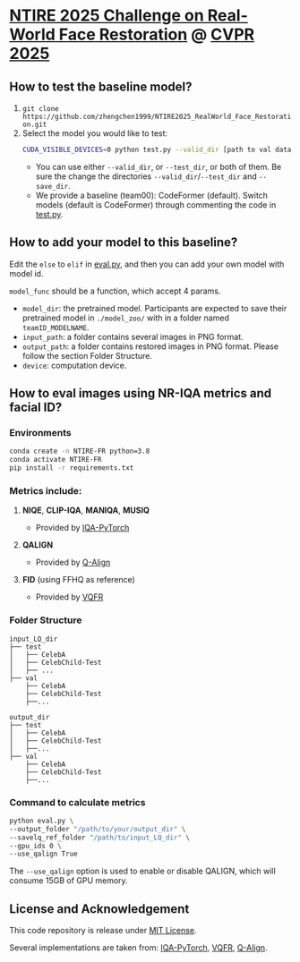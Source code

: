 # [NTIRE 2025 Challenge on Real-World Face Restoration](https://cvlai.net/ntire/2025/) @ [CVPR 2025](https://cvpr.thecvf.com/)

## How to test the baseline model?

1. `git clone https://github.com/zhengchen1999/NTIRE2025_RealWorld_Face_Restoration.git`
2. Select the model you would like to test:
    ```bash
    CUDA_VISIBLE_DEVICES=0 python test.py --valid_dir [path to val data dir] --test_dir [path to test data dir] --save_dir [path to your save dir] --model_id 0
    ```
    - You can use either `--valid_dir`, or `--test_dir`, or both of them. Be sure the change the directories `--valid_dir`/`--test_dir` and `--save_dir`.
    - We provide a baseline (team00): CodeFormer (default). Switch models (default is CodeFormer) through commenting the code in [test.py](./test.py#L19). 

## How to add your model to this baseline?

Edit the `else` to `elif` in [eval.py](./eval.py#L24), and then you can add your own model with model id. 

`model_func` should be a function, which accept 4 params. 
- `model_dir`: the pretrained model. Participants are expected to save their pretrained model in `./model_zoo/` with in a folder named `teamID_MODELNAME`. 
- `input_path`: a folder contains several images in PNG format. 
- `output_path`: a folder contains restored images in PNG format. Please follow the section Folder Structure. 
- `device`: computation device. 

## How to eval images using NR-IQA metrics and facial ID?

### Environments

```sh
conda create -n NTIRE-FR python=3.8
conda activate NTIRE-FR
pip install -r requirements.txt
```

### Metrics include:
1. **NIQE**, **CLIP-IQA**, **MANIQA**, **MUSIQ**  
   - Provided by [IQA-PyTorch](https://github.com/chaofengc/IQA-PyTorch)

2. **QALIGN**  
   - Provided by [Q-Align](https://github.com/Q-Future/Q-Align)

3. **FID** (using FFHQ as reference)  
   - Provided by [VQFR](https://github.com/TencentARC/VQFR)

### Folder Structure
```
input_LQ_dir
├── test
│   ├── CelebA
│   ├── CelebChild-Test
│   ├── ...
├── val
    ├── CelebA
    ├── CelebChild-Test
    ├──...
    
output_dir
├── test
│   ├── CelebA
│   ├── CelebChild-Test
│   ├──...
├── val
    ├── CelebA
    ├── CelebChild-Test
    ├──...
```

### Command to calculate metrics

```sh
python eval.py \
--output_folder "/path/to/your/output_dir" \
--savelq_ref_folder "/path/to/input_LQ_dir" \
--gpu_ids 0 \
--use_qalign True 
```
The `--use_qalign` option is used to enable or disable QALIGN, which will consume 15GB of GPU memory.


## License and Acknowledgement

This code repository is release under [MIT License](LICENSE). 

Several implementations are taken from: [IQA-PyTorch](https://github.com/chaofengc/IQA-PyTorch), [VQFR](https://github.com/TencentARC/VQFR), [Q-Align](https://github.com/Q-Future/Q-Align). 